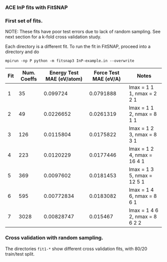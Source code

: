 ### ACE InP fits with FitSNAP

### First set of fits.

NOTE: These fits have poor test errors due to lack of random sampling. See next section for 
a k-fold cross validation study.

Each directory is a different fit.
To run the fit in FitSNAP, proceed into a directory and do

    mpirun -np P python -m fitsnap3 InP-example.in --overwrite

|Fit |Num. Coeffs  | Energy Test MAE (eV/atom)| Force Test MAE (eV/A)  | Notes|
--- | --- | ---| ---| ---|
1|35|0.099724|0.0791888|lmax = 1 1 1, nmax = 2 2 1 
2|49|0.0226652|0.0261319|lmax = 1 1 2, nmax = 8 1 1 
3|126|0.0115804|0.0175822|lmax = 1 2 3, nmax = 8 3 1
4|223|0.0120229|0.0177446|lmax = 1 2 4, nmax = 16 4 1
5|369|0.0097602|0.0181453|lmax = 1 3 5, nmax = 12 5 1
6|595|0.00772834|0.0183082|lmax = 1 4 6, nmax = 8 6 1
7|3028|0.00828747|0.015467|lmax = 1 4 6 2, nmax = 8 6 2 2

### Cross validation with random sampling.

The directories `fit1-*` show different cross validation fits, with 80/20 train/test split.
